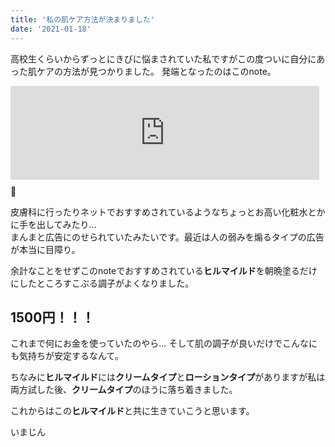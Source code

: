 ```yaml
---
title: '私の肌ケア方法が決まりました'
date: '2021-01-18'
---
```


高校生くらいからずっとにきびに悩まされていた私ですがこの度ついに自分にあった肌ケアの方法が見つかりました。
発端となったのはこのnote。

<iframe class="note-embed" src="https://note.com/embed/notes/n3f56cb93f57c" style="border: 0; display: block; max-width: 99%; width: 494px; padding: 0px; margin: 10px 0px; position: static; visibility: visible;"></iframe><script async src="https://note.com/scripts/embed.js" charset="utf-8"></script>

皮膚科に行ったりネットでおすすめされているようなちょっとお高い化粧水とかに手を出してみたり...  
まんまと広告にのせられていたみたいです。最近は人の弱みを煽るタイプの広告が本当に目障り。

余計なことをせずこのnoteでおすすめされている**ヒルマイルド**を朝晩塗るだけにしたところすこぶる調子がよくなりました。  

## 1500円！！！

これまで何にお金を使っていたのやら...
そして肌の調子が良いだけでこんなにも気持ちが安定するなんて。

ちなみに**ヒルマイルド**には**クリームタイプ**と**ローションタイプ**がありますが私は両方試した後、**クリームタイプ**のほうに落ち着きました。

これからはこの**ヒルマイルド**と共に生きていこうと思います。

いまじん